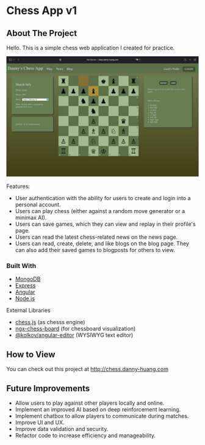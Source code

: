 # Chess App v1

<!-- ABOUT THE PROJECT -->
## About The Project

Hello. This is a simple chess web application I created for practice.

![screenshot](./chess-app-screenshot.png)

Features:

* User authentication with the ability for users to create and login into a personal account.
* Users can play chess (either against a random move generator or a minimax AI).
* Users can save games, which they can view and replay in their profile's page.
* Users can read the latest chess-related news on the news page.
* Users can read, create, delete, and like blogs on the blog page. They can also add their saved games to blogposts for others to view.

### Built With

* [MongoDB](https://www.mongodb.com)
* [Express](https://expressjs.com/)
* [Angular](https://angular.io)
* [Node.js](https://nodejs.org/en/)

External Libraries

* [chess.js](https://github.com/jhlywa/chess.js/blob/master/README.md) (as chesss engine)
* [ngx-chess-board](https://www.npmjs.com/package/ngx-chess-board) (for chessboard visualization)
* [@kolkov/angular-editor](https://www.npmjs.com/package/@kolkov/angular-editor) (WYSIWYG text editor)

<!-- How to View -->
## How to View

You can check out this project at http://chess.danny-huang.com

## Future Improvements

* Allow users to play against other players locally and online.
* Implement an improved AI based on deep reinforcement learning.
* Implement chatbox to allow players to communicate during matches.
* Improve UI and UX.
* Improve data validation and security.
* Refactor code to increase efficiency and manageability.
